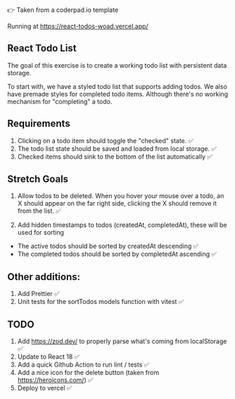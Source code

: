 👉 Taken from a coderpad.io template

Running at https://react-todos-woad.vercel.app/

## React Todo List

The goal of this exercise is to create a working todo list with persistent data storage.

To start with, we have a styled todo list that supports adding todos. We also have premade styles for completed todo items. Although there's no working mechanism for "completing" a todo.

## Requirements

1. Clicking on a todo item should toggle the "checked" state. ✅
2. The todo list state should be saved and loaded from local storage. ✅
3. Checked items should sink to the bottom of the list automatically ✅

## Stretch Goals

1. Allow todos to be deleted. When you hover your mouse over a todo, an X should appear on the far right side, clicking the X should remove it from the list. ✅

2. Add hidden timestamps to todos (createdAt, completedAt), these will be used for sorting

- The active todos should be sorted by createdAt descending ✅
- The completed todos should be sorted by completedAt ascending ✅

## Other additions:

1. Add Prettier ✅
2. Unit tests for the sortTodos models function with vitest ✅

## TODO

1. Add https://zod.dev/ to properly parse what's coming from localStorage ✅
2. Update to React 18 ✅
3. Add a quick Github Action to run lint / tests ✅
4. Add a nice icon for the delete button (taken from https://heroicons.com/) ✅
5. Deploy to vercel ✅

